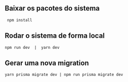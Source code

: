 ## Baixar os pacotes do sistema
     npm install
## Rodar o sistema de forma local
    npm run dev  |  yarn dev

## Gerar uma nova migration 
    yarn prisma migrate dev | npm run prisma migrate dev

